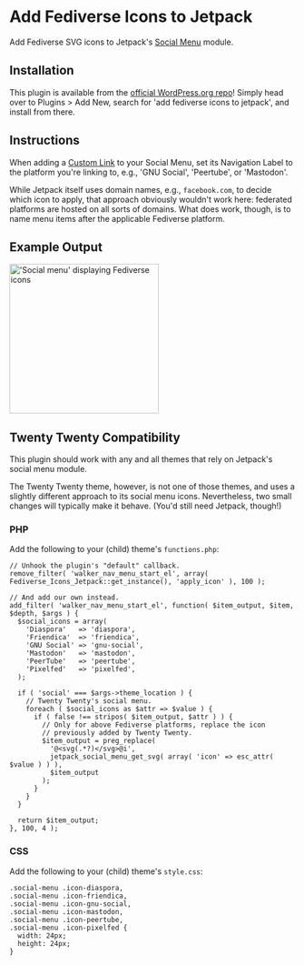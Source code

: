 # Add Fediverse Icons to Jetpack
Add Fediverse SVG icons to Jetpack's [Social Menu](https://jetpack.com/support/social-menu/) module.

## Installation
This plugin is available from the [official WordPress.org repo](https://wordpress.org/plugins/add-fediverse-icons-to-jetpack/)! Simply head over to Plugins > Add New, search for 'add fediverse icons to jetpack', and install from there.

## Instructions
When adding a [Custom Link](https://codex.wordpress.org/Appearance_Menus_Screen#Custom_Links) to your Social Menu, set its Navigation Label to the platform you're linking to, e.g., 'GNU Social', 'Peertube', or 'Mastodon'.
 
While Jetpack itself uses domain names, e.g., `facebook.com`, to decide which icon to apply, that approach obviously wouldn't work here: federated platforms are hosted on all sorts of domains. What does work, though, is to name menu items after the applicable Fediverse platform.

## Example Output
<img alt="'Social menu' displaying Fediverse icons" src="https://janboddez.tech/uploads/2019/01/fediverse_icons.png" width="263" />

## Twenty Twenty Compatibility
This plugin should work with any and all themes that rely on Jetpack's social menu module.

The Twenty Twenty theme, however, is not one of those themes, and uses a slightly different approach to its social menu icons. Nevertheless, two small changes will typically make it behave. (You'd still need Jetpack, though!)

### PHP
Add the following to your (child) theme's `functions.php`:
```
// Unhook the plugin's "default" callback.
remove_filter( 'walker_nav_menu_start_el', array( Fediverse_Icons_Jetpack::get_instance(), 'apply_icon' ), 100 );

// And add our own instead.
add_filter( 'walker_nav_menu_start_el', function( $item_output, $item, $depth, $args ) {
  $social_icons = array(
    'Diaspora'   => 'diaspora',
    'Friendica'  => 'friendica',
    'GNU Social' => 'gnu-social',
    'Mastodon'   => 'mastodon',
    'PeerTube'   => 'peertube',
    'Pixelfed'   => 'pixelfed',
  );

  if ( 'social' === $args->theme_location ) {
    // Twenty Twenty's social menu.
    foreach ( $social_icons as $attr => $value ) {
      if ( false !== stripos( $item_output, $attr ) ) {
        // Only for above Fediverse platforms, replace the icon
        // previously added by Twenty Twenty.
        $item_output = preg_replace(
          '@<svg(.*?)</svg>@i',
          jetpack_social_menu_get_svg( array( 'icon' => esc_attr( $value ) ) ),
          $item_output
        );
      }
    }
  }

  return $item_output;
}, 100, 4 );
```

### CSS
Add the following to your (child) theme's `style.css`:
```
.social-menu .icon-diaspora,
.social-menu .icon-friendica,
.social-menu .icon-gnu-social,
.social-menu .icon-mastodon,
.social-menu .icon-peertube,
.social-menu .icon-pixelfed {
  width: 24px;
  height: 24px;
}
```
